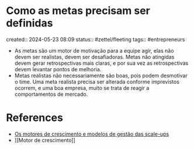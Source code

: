 # Como as metas precisam ser definidas
created:: 2024-05-23 08:09
status:: #zettel/fleeting
tags:: #entrepreneurs 

-  As metas são um motor de motivação para a equipe agir, elas não devem ser realistas, devem ser desafiadoras. Metas não atingidas devem gerar retrospectivas mais claras, e por sua vez as retrospectivas devem levantar pontos de melhoria. 
- Metas realistas não necessariamente são boas, pois podem desmotivar o time. Uma meta realista precisa ser alterada conforme imprevistos ocorrem, e uma boa empresa, muito se trata de reagir a comportamentos de mercado.
# References
-  [Os motores de crescimento e modelos de gestão das scale-ups](https://endeavor.org.br/estrategia-e-gestao/motores-de-crescimento-e-modelos-de-gestao-das-scale-ups-que-mais-crescem-no-brasil/)
- [[Motor de crescimento]]

